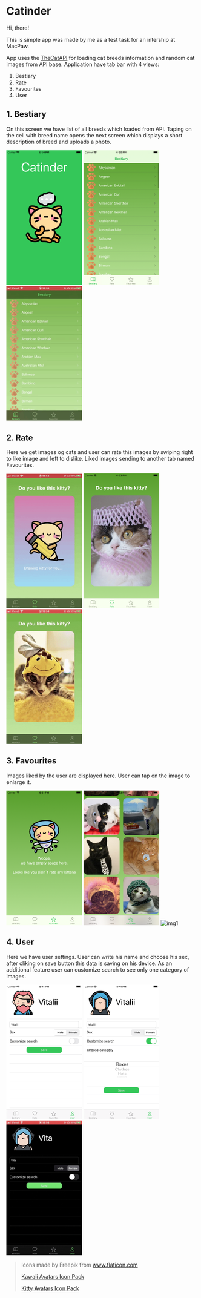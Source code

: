 # Catinder
Hi, there!

This is simple app was made by me as a test task for an intership at MacPaw. 

App uses the [TheCatAPI](https://thecatapi.com/) for loading cat breeds information and random cat images from API base.
Application have tab bar with 4 views:  
1. Bestiary
2. Rate
3. Favourites
4. User

## 1. Bestiary
On this screen we have list of all breeds which loaded from API. Taping on the cell with breed name opens the next screen which displays a short description of breed and uploads a photo.

<img src="Docs/img18.png" alt="img1" width="200"/>
<img src="Docs/img17.png" alt="img1" width="200"/>
<img src="Docs/giphy3.gif" alt="img1" width="200"/>

## 2. Rate
Here we get images og cats and user can rate this images by swiping right to like image and left to dislike. Liked images sending to another tab named Favourites.

<img src="Docs/giphy.gif" alt="img1" width="200"/>
<img src="Docs/img7.png" alt="img1" width="200"/>
<img src="Docs/giphy2.gif" alt="img1" width="200"/>



## 3. Favourites
Images liked by the user are displayed here. User can tap on the image to enlarge it.

<img src="Docs/img3.png" alt="img1" width="200"/>
<img src="Docs/img9.png" alt="img1" width="200"/>
<img src="Docs/giphy4.gif" alt="img1" width="200"/>

## 4. User
Here we have user settings. User can write his name and choose his sex, after cliking on save button this data is saving on his device. As an additional feature user can customize search to see only one category of images.

<img src="Docs/img6.png" alt="img1" width="200"/>
<img src="Docs/img5.png" alt="img1" width="200"/>
<img src="Docs/giphy1.gif" alt="img1" width="200"/>



>Icons made by Freepik from www.flaticon.com
>
>[Kawaii Avatars Icon Pack](https://www.flaticon.com/packs/kawaii-avatars-3)
>
>[Kitty Avatars Icon Pack](https://www.flaticon.com/packs/kitty-avatars-3)



